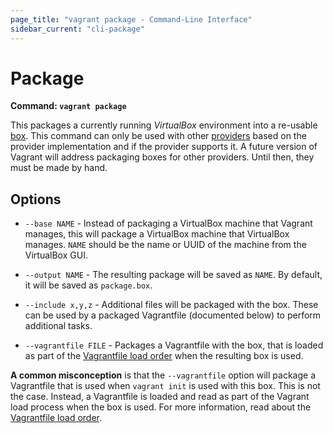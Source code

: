 ```yaml
---
page_title: "vagrant package - Command-Line Interface"
sidebar_current: "cli-package"
---
```


# Package

**Command: `vagrant package`**

This packages a currently running _VirtualBox_ environment into a
re-usable [box](/v2/boxes.html). This command can only be used with
other [providers](/v2/providers/index.html) based on the provider implementation
and if the provider supports it. A future version of Vagrant will
address packaging boxes for other providers. Until then, they must
be made by hand.

## Options

* `--base NAME` - Instead of packaging a VirtualBox machine that Vagrant
  manages, this will package a VirtualBox machine that VirtualBox manages.
  `NAME` should be the name or UUID of the machine from the VirtualBox GUI.

* `--output NAME` - The resulting package will be saved as `NAME`. By default,
  it will be saved as `package.box`.

* `--include x,y,z` - Additional files will be packaged with the box. These
  can be used by a packaged Vagrantfile (documented below) to perform additional
  tasks.

* `--vagrantfile FILE` - Packages a Vagrantfile with the box, that is loaded
  as part of the [Vagrantfile load order](/v2/vagrantfile/index.html#load-order)
  when the resulting box is used.

<div class="alert alert-info">
	<p>
		<strong>A common misconception</strong> is that the <code>--vagrantfile</code>
		option will package a Vagrantfile that is used when <code>vagrant init</code>
		is used with this box. This is not the case. Instead, a Vagrantfile
		is loaded and read as part of the Vagrant load process when the box is
		used. For more information, read about the
		<a href="/v2/vagrantfile/index.html#load-order">Vagrantfile load order</a>.
	</p>
</div>


